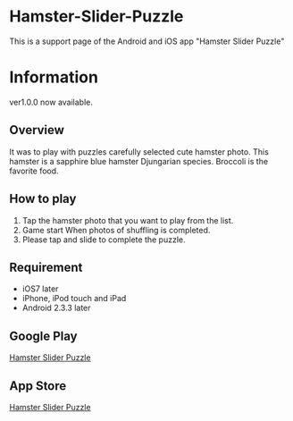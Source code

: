 # Hamster-Slider-Puzzle
This is a support page of the Android and iOS app "Hamster Slider Puzzle"

# Information
ver1.0.0 now available.

## Overview

It was to play with puzzles carefully selected cute hamster photo.
This hamster is a sapphire blue hamster Djungarian species.
Broccoli is the favorite food.

## How to play
1. Tap the hamster photo that you want to play from the list.
2. Game start When photos of shuffling is completed.
3. Please tap and slide to complete the puzzle.

## Requirement
- iOS7 later
- iPhone, iPod touch and iPad
- Android 2.3.3 later

## Google Play
<a href="https://play.google.com/store/apps/details?id=dev.travitu.hamsterpuzzle&hl=ja" target="_blank">Hamster Slider Puzzle</a>


## App Store
<a href="https://itunes.apple.com/us/app/hamster-slider-puzzle/id1084229162?l=ja&ls=1&mt=8" target="_blank">Hamster Slider Puzzle</a>
